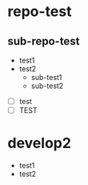 # repo-test

## sub-repo-test

* test1
* test2
    * sub-test1
    * sub-test2

- [ ] test
- [ ] TEST

# develop2

* test1
* test2